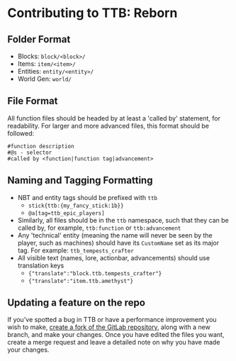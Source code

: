# Contributing to TTB: Reborn

## Folder Format
- Blocks: `block/<block>/`
- Items: `item/<item>/`
- Entities: `entity/<entity>/`
- World Gen: `world/`

## File Format
All function files should be headed by at least a 'called by' statement, for readability. For larger and more advanced files, this format should be followed:
```mcfunction
#function description
#@s - selector
#called by <function|function tag|advancement>
```

## Naming and Tagging Formatting
- NBT and entity tags should be prefixed with `ttb`
    - `stick{ttb:{my_fancy_stick:1b}}`
    - `@a[tag=ttb_epic_players]`
- Similarly, all files should be in the `ttb` namespace, such that they can be called by, for example, `ttb:function` or `ttb:advancement`
- Any 'technical' entity (meaning the name will never be seen by the player, such as machines) should have its `CustomName` set as its major tag. For example: `ttb_tempests_crafter`
- All visible text (names, lore, actionbar, advancements) should use translation keys
    - `{"translate":"block.ttb.tempests_crafter"}`
    - `{"translate":"item.ttb.amethyst"}`

## Updating a feature on the repo
If you've spotted a bug in TTB or have a performance improvement you wish to make, [create a fork of the GitLab repository](https://docs.gitlab.com/ee/user/project/repository/forking_workflow.html#creating-a-fork), along with a new branch, and make your changes. Once you have edited the files you want, create a merge request and leave a detailed note on why you have made your changes.
